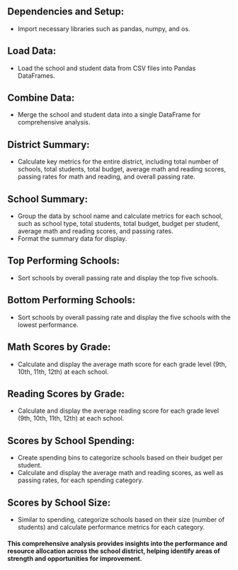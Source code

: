 ## Dependencies and Setup:

* Import necessary libraries such as pandas, numpy, and os.

## Load Data:

* Load the school and student data from CSV files into Pandas DataFrames.

## Combine Data:

* Merge the school and student data into a single DataFrame for comprehensive analysis.

## District Summary:

* Calculate key metrics for the entire district, including total number of schools, total students, total budget, average math and reading scores, passing rates for math and reading, and overall passing rate.

## School Summary:

* Group the data by school name and calculate metrics for each school, such as school type, total students, total budget, budget per student, average math and reading scores, and passing rates.
* Format the summary data for display.

## Top Performing Schools:

* Sort schools by overall passing rate and display the top five schools.

## Bottom Performing Schools:

* Sort schools by overall passing rate and display the five schools with the lowest performance.

## Math Scores by Grade:

* Calculate and display the average math score for each grade level (9th, 10th, 11th, 12th) at each school.

## Reading Scores by Grade:

* Calculate and display the average reading score for each grade level (9th, 10th, 11th, 12th) at each school.

## Scores by School Spending:

* Create spending bins to categorize schools based on their budget per student.
* Calculate and display the average math and reading scores, as well as passing rates, for each spending category.

## Scores by School Size:

* Similar to spending, categorize schools based on their size (number of students) and calculate performance metrics for each category.

#### This comprehensive analysis provides insights into the performance and resource allocation across the school district, helping identify areas of strength and opportunities for improvement.






